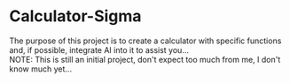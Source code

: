# Calculator-Sigma
 The purpose of this project is to create a calculator with specific functions and, if possible, integrate AI into it to assist you...   
NOTE: This is still an initial project, don't expect too much from me, I don't know much yet...
